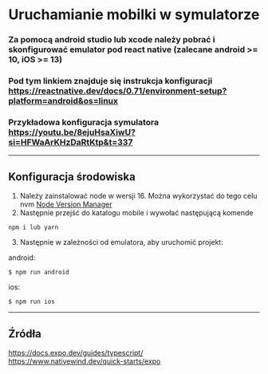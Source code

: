 # Uruchamianie mobilki w symulatorze

### Za pomocą android studio lub xcode należy pobrać i skonfigurować emulator pod react native (zalecane android >= 10, iOS >= 13)
### Pod tym linkiem znajduje się instrukcja konfiguracji https://reactnative.dev/docs/0.71/environment-setup?platform=android&os=linux
### Przykładowa konfiguracja symulatora https://youtu.be/8ejuHsaXiwU?si=HFWaArKHzDaRtKtp&t=337

--------------------------------------------------------------------------------------------------

## Konfiguracja środowiska

1. Należy zainstalować node w wersji 16. Można wykorzystać do tego celu nvm [Node Version Manager](https://github.com/nvm-sh/nvm)
2. Następnie przejść do katalogu mobile i wywołać następującą komende
```
npm i lub yarn
```
3.  Następnie w zależności od emulatora, aby uruchomić projekt:

android:
```
$ npm run android 
```

ios:
```
$ npm run ios  
```
----------------------------------------------------------------------------------------------

## Źródła
 
https://docs.expo.dev/guides/typescript/  
https://www.nativewind.dev/quick-starts/expo  
